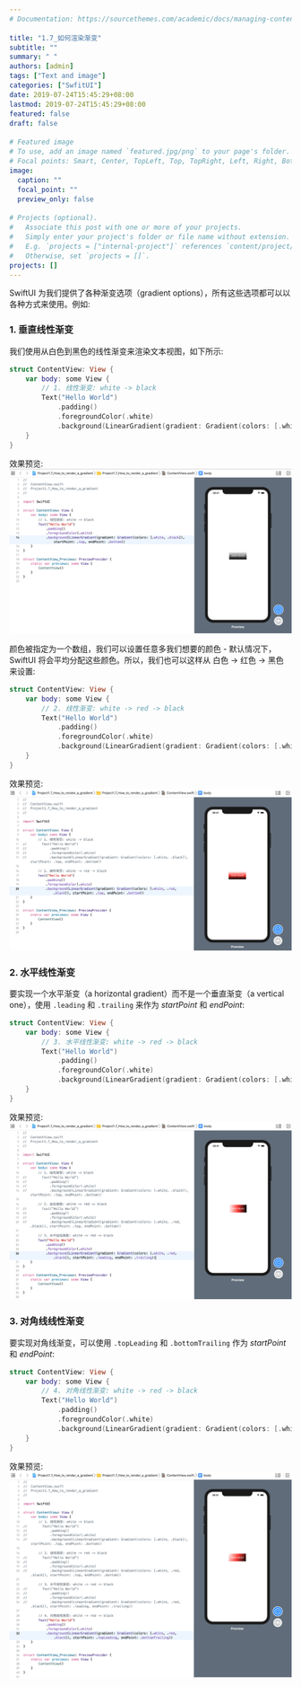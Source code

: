 ```yaml
---
# Documentation: https://sourcethemes.com/academic/docs/managing-content/

title: "1.7_如何渲染渐变"
subtitle: ""
summary: " "
authors: [admin]
tags: ["Text and image"]
categories: ["SwfitUI"]
date: 2019-07-24T15:45:29+08:00
lastmod: 2019-07-24T15:45:29+08:00
featured: false
draft: false

# Featured image
# To use, add an image named `featured.jpg/png` to your page's folder.
# Focal points: Smart, Center, TopLeft, Top, TopRight, Left, Right, BottomLeft, Bottom, BottomRight.
image:
  caption: ""
  focal_point: ""
  preview_only: false

# Projects (optional).
#   Associate this post with one or more of your projects.
#   Simply enter your project's folder or file name without extension.
#   E.g. `projects = ["internal-project"]` references `content/project/deep-learning/index.md`.
#   Otherwise, set `projects = []`.
projects: []
---
```


SwiftUI 为我们提供了各种渐变选项（gradient options），所有这些选项都可以以各种方式来使用。例如: 
### 1. 垂直线性渐变
我们使用从白色到黑色的线性渐变来渲染文本视图，如下所示: 
```swift
struct ContentView: View {
    var body: some View {
        // 1. 线性渐变: white -> black
        Text("Hello World")
            .padding()
            .foregroundColor(.white)
            .background(LinearGradient(gradient: Gradient(colors: [.white, .black]), startPoint: .top, endPoint: .bottom))
    }
}
```
效果预览:
![1.7_gradient_vertical_white_black](img/1.7_gradient_vertical_white_black.png "vertical gradient: white -> black")

颜色被指定为一个数组，我们可以设置任意多我们想要的颜色 - 默认情况下，SwiftUI 将会平均分配这些颜色。所以，我们也可以这样从 白色 -> 红色 -> 黑色 来设置:
```swift
struct ContentView: View {
    var body: some View {
        // 2. 线性渐变: white -> red -> black
        Text("Hello World")
            .padding()
            .foregroundColor(.white)
            .background(LinearGradient(gradient: Gradient(colors: [.white, .red, .black]), startPoint: .top, endPoint: .bottom))
    }
}
```
效果预览:
![1.7_gradient_vertical_white_red_black](img/1.7_gradient_vertical_white_red_black.png "vertical gradient: white -> red -> black")

### 2. 水平线性渐变
要实现一个水平渐变（a horizontal gradient）而不是一个垂直渐变（a vertical one），使用 `.leading` 和 `.trailing` 来作为 _startPoint_ 和 _endPoint_:
```swift
struct ContentView: View {
    var body: some View {
        // 3. 水平线性渐变: white -> red -> black
        Text("Hello World")
            .padding()
            .foregroundColor(.white)
            .background(LinearGradient(gradient: Gradient(colors: [.white, .red, .black]), startPoint: .leading, endPoint: .trailing))
    }
}
```
效果预览:
![1.7_gradient_horizontal_white_red_black](img/1.7_gradient_horizontal_white_red_black.png)

### 3. 对角线线性渐变
要实现对角线渐变，可以使用 `.topLeading` 和 `.bottomTrailing` 作为 _startPoint_ 和 _endPoint_:
```swift
struct ContentView: View {
    var body: some View {
        // 4. 对角线性渐变: white -> red -> black
        Text("Hello World")
            .padding()
            .foregroundColor(.white)
            .background(LinearGradient(gradient: Gradient(colors: [.white, .red, .black]), startPoint: .topLeading, endPoint: .bottomTrailing))
    }
}
```
效果预览:
![1.7_gradient_diagonal](img/1.7_gradient_diagonal.png "diagonal gradient: white -> red -> black ")


